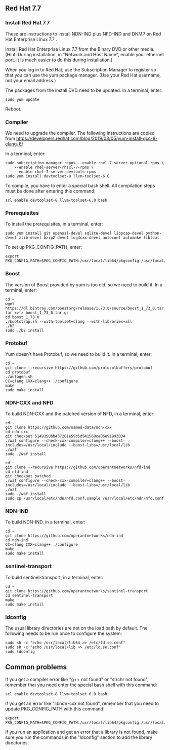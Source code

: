 ## Red Hat 7.7

### Install Red Hat 7.7

These are instructions to install NDN-IND plus NFD-IND and DNMP on Red Hat Enterprise Linux 7.7 .

Install Red Hat Enterprise Linux 7.7 from the Binary DVD or other media. (Hint: During
installation, in "Network and Host Name", enable your ethernet port. It is much
easier to do this during installation.) 

When you log in to Red Hat, use the Subscription Manager to register so that you can use the yum 
package manager. (Use your Red Hat username, not your email address.)

The packages from the install DVD need to be updated. In a terminal, enter:

    sudo yum update

Reboot.

### Compiler

We need to upgrade the compiler. The following instructions are copied from
https://developers.redhat.com/blog/2019/03/05/yum-install-gcc-8-clang-6/

In a terminal, enter:

    sudo subscription-manager repos --enable rhel-7-server-optional-rpms \
        --enable rhel-server-rhscl-7-rpms \
        --enable rhel-7-server-devtools-rpms
    sudo yum install devtoolset-8 llvm-toolset-6.0

To compile, you have to enter a special bash shell. All compilation steps must be
done after entering this command:

    scl enable devtoolset-8 llvm-toolset-6.0 bash

### Prerequisites

To install the prerequisites, in a terminal, enter:

    sudo yum install git openssl-devel sqlite-devel libpcap-devel python-devel zlib-devel bzip2-devel log4cxx-devel autoconf automake libtool

To set up PKG_CONFIG_PATH, enter:

    export PKG_CONFIG_PATH=$PKG_CONFIG_PATH:/usr/local/lib64/pkgconfig:/usr/local/lib/pkgconfig    

### Boost

The version of Boost provided by yum is too old, so we need to build it. In a terminal, enter:

    cd ~
    wget https://dl.bintray.com/boostorg/release/1.73.0/source/boost_1_73_0.tar.gz
    tar xvfz boost_1_73_0.tar.gz
    cd boost_1_73_0
    ./bootstrap.sh --with-toolset=clang --with-libraries=all
    ./b2
    sudo ./b2 install

### Protobuf

Yum doesn't have Protobuf, so we need to build it. In a terminal, enter:

    cd ~
    git clone --recursive https://github.com/protocolbuffers/protobuf
    cd protobuf
    ./autogen.sh
    CC=clang CXX=clang++ ./configure
    make
    sudo make install

### NDN-CXX and NFD

To build NDN-CXX and the patched version of NFD, in a terminal, enter:

    cd ~
    git clone https://github.com/named-data/ndn-cxx
    cd ndn-cxx
    git checkout 5149350bb437201e59b5d541568ce86e91993034
    ./waf configure --check-cxx-compiler=clang++ --boost-includes=/usr/local/include --boost-libs=/usr/local/lib
    ./waf
    sudo ./waf install

    cd ~
    git clone --recursive https://github.com/operantnetworks/nfd-ind
    cd nfd-ind
    git checkout patched
    ./waf configure --check-cxx-compiler=clang++ --boost-includes=/usr/local/include --boost-libs=/usr/local/lib
    ./waf
    sudo ./waf install
    sudo cp /usr/local/etc/ndn/nfd.conf.sample /usr/local/etc/ndn/nfd.conf

### NDN-IND

To build NDN-IND, in a terminal, enter:

    cd ~
    git clone https://github.com/operantnetworks/ndn-ind
    cd ndn-ind
    CC=clang CXX=clang++ ./configure
    make
    sudo make install

### sentinel-transport

To build sentinel-transport, in a terminal, enter:

    cd ~
    git clone https://github.com/operantnetworks/sentinel-transport
    cd sentinel-transport
    make
    sudo make install

### ldconfig

The usual library directories are not on the load path by default. The following
needs to be run once to configure the system:

    sudo sh -c "echo /usr/local/lib64 >> /etc/ld.so.conf"
    sudo sh -c "echo /usr/local/lib >> /etc/ld.so.conf"
    sudo ldconfig

## Common problems

If you get a compiler error like "g++ not found" or "strchr not found", remember that you need enter the special bash shell with this command:

    scl enable devtoolset-8 llvm-toolset-6.0 bash

If you get an error like "libndn-cxx not found", remember that you need to update PKG_CONFIG_PATH with this command:

    export PKG_CONFIG_PATH=$PKG_CONFIG_PATH:/usr/local/lib64/pkgconfig:/usr/local/lib/pkgconfig

If you run an application and get an error that a library is not found, make sure you run the commands in the "ldconfig"
section to add the library directories.
